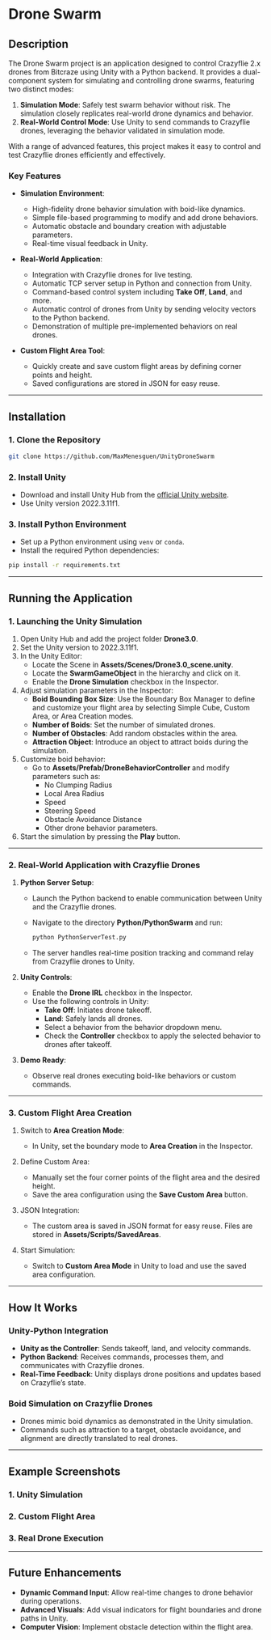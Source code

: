 # Drone Swarm

## Description

The Drone Swarm project is an application designed to control Crazyflie 2.x drones from Bitcraze using Unity with a Python backend. It provides a dual-component system for simulating and controlling drone swarms, featuring two distinct modes:

1. **Simulation Mode**: Safely test swarm behavior without risk. The simulation closely replicates real-world drone dynamics and behavior.
2. **Real-World Control Mode**: Use Unity to send commands to Crazyflie drones, leveraging the behavior validated in simulation mode.

With a range of advanced features, this project makes it easy to control and test Crazyflie drones efficiently and effectively.

### Key Features

- **Simulation Environment**:
  - High-fidelity drone behavior simulation with boid-like dynamics.
  - Simple file-based programming to modify and add drone behaviors.
  - Automatic obstacle and boundary creation with adjustable parameters.
  - Real-time visual feedback in Unity.

- **Real-World Application**:
  - Integration with Crazyflie drones for live testing.
  - Automatic TCP server setup in Python and connection from Unity.
  - Command-based control system including **Take Off**, **Land**, and more.
  - Automatic control of drones from Unity by sending velocity vectors to the Python backend.
  - Demonstration of multiple pre-implemented behaviors on real drones.

- **Custom Flight Area Tool**:
  - Quickly create and save custom flight areas by defining corner points and height.
  - Saved configurations are stored in JSON for easy reuse.

---

## Installation

### 1. Clone the Repository

```bash
git clone https://github.com/MaxMenesguen/UnityDroneSwarm
```

### 2. Install Unity

- Download and install Unity Hub from the [official Unity website](https://unity.com/).
- Use Unity version 2022.3.11f1.

### 3. Install Python Environment

- Set up a Python environment using `venv` or `conda`.
- Install the required Python dependencies:

```bash
pip install -r requirements.txt
```

---

## Running the Application

### 1. Launching the Unity Simulation

1. Open Unity Hub and add the project folder **Drone3.0**.
2. Set the Unity version to 2022.3.11f1.
3. In the Unity Editor:
   - Locate the Scene in **Assets/Scenes/Drone3.0_scene.unity**.
   - Locate the **SwarmGameObject** in the hierarchy and click on it.
   - Enable the **Drone Simulation** checkbox in the Inspector.
4. Adjust simulation parameters in the Inspector:
   - **Boid Bounding Box Size**: Use the Boundary Box Manager to define and customize your flight area by selecting Simple Cube, Custom Area, or Area Creation modes.
   - **Number of Boids**: Set the number of simulated drones.
   - **Number of Obstacles**: Add random obstacles within the area.
   - **Attraction Object**: Introduce an object to attract boids during the simulation.
5. Customize boid behavior:
   - Go to **Assets/Prefab/DroneBehaviorController** and modify parameters such as:
     - No Clumping Radius
     - Local Area Radius
     - Speed
     - Steering Speed
     - Obstacle Avoidance Distance
     - Other drone behavior parameters.
6. Start the simulation by pressing the **Play** button.

---

### 2. Real-World Application with Crazyflie Drones

1. **Python Server Setup**:
   - Launch the Python backend to enable communication between Unity and the Crazyflie drones.
   - Navigate to the directory **Python/PythonSwarm** and run:

     ```bash
     python PythonServerTest.py
     ```
   - The server handles real-time position tracking and command relay from Crazyflie drones to Unity.

2. **Unity Controls**:
   - Enable the **Drone IRL** checkbox in the Inspector.
   - Use the following controls in Unity:
     - **Take Off**: Initiates drone takeoff.
     - **Land**: Safely lands all drones.
     - Select a behavior from the behavior dropdown menu.
     - Check the **Controller** checkbox to apply the selected behavior to drones after takeoff.

3. **Demo Ready**:
   - Observe real drones executing boid-like behaviors or custom commands.

---

### 3. Custom Flight Area Creation

1. Switch to **Area Creation Mode**:
   - In Unity, set the boundary mode to **Area Creation** in the Inspector.

2. Define Custom Area:
   - Manually set the four corner points of the flight area and the desired height.
   - Save the area configuration using the **Save Custom Area** button.

3. JSON Integration:
   - The custom area is saved in JSON format for easy reuse. Files are stored in **Assets/Scripts/SavedAreas**.

4. Start Simulation:
   - Switch to **Custom Area Mode** in Unity to load and use the saved area configuration.

---

## How It Works

### Unity-Python Integration

- **Unity as the Controller**: Sends takeoff, land, and velocity commands.
- **Python Backend**: Receives commands, processes them, and communicates with Crazyflie drones.
- **Real-Time Feedback**: Unity displays drone positions and updates based on Crazyflie’s state.

### Boid Simulation on Crazyflie Drones

- Drones mimic boid dynamics as demonstrated in the Unity simulation.
- Commands such as attraction to a target, obstacle avoidance, and alignment are directly translated to real drones.

---

## Example Screenshots

### 1. Unity Simulation



### 2. Custom Flight Area



### 3. Real Drone Execution



---

## Future Enhancements

- **Dynamic Command Input**: Allow real-time changes to drone behavior during operations.
- **Advanced Visuals**: Add visual indicators for flight boundaries and drone paths in Unity.
- **Computer Vision**: Implement obstacle detection within the flight area.
